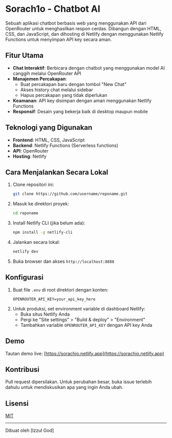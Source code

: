 # Sorach1o - Chatbot AI

Sebuah aplikasi chatbot berbasis web yang menggunakan API dari OpenRouter untuk menghasilkan respon cerdas. Dibangun dengan HTML, CSS, dan JavaScript, dan dihosting di Netlify dengan menggunakan Netlify Functions untuk menyimpan API key secara aman.

## Fitur Utama

- **Chat Interaktif**: Berbicara dengan chatbot yang menggunakan model AI canggih melalui OpenRouter API
- **Manajemen Percakapan**:
  - Buat percakapan baru dengan tombol "New Chat"
  - Akses history chat melalui sidebar
  - Hapus percakapan yang tidak diperlukan
- **Keamanan**: API key disimpan dengan aman menggunakan Netlify Functions
- **Responsif**: Desain yang bekerja baik di desktop maupun mobile

## Teknologi yang Digunakan

- **Frontend**: HTML, CSS, JavaScript
- **Backend**: Netlify Functions (Serverless functions)
- **API**: OpenRouter
- **Hosting**: Netlify

## Cara Menjalankan Secara Lokal

1. Clone repositori ini:
   ```bash
   git clone https://github.com/username/reponame.git
   ```
2. Masuk ke direktori proyek:
   ```bash
   cd reponame
   ```
3. Install Netlify CLI (jika belum ada):
   ```bash
   npm install -g netlify-cli
   ```
4. Jalankan secara lokal:
   ```bash
   netlify dev
   ```
5. Buka browser dan akses `http://localhost:8888`

## Konfigurasi

1. Buat file `.env` di root direktori dengan konten:
   ```
   OPENROUTER_API_KEY=your_api_key_here
   ```
2. Untuk produksi, set environment variable di dashboard Netlify:
   - Buka situs Netlify Anda
   - Pergi ke "Site settings" > "Build & deploy" > "Environment"
   - Tambahkan variable `OPENROUTER_API_KEY` dengan API key Anda


## Demo

Tautan demo live: [https://sorachio.netlify.app](https://sorachio.netlify.app) 

## Kontribusi

Pull request dipersilakan. Untuk perubahan besar, buka issue terlebih dahulu untuk mendiskusikan apa yang ingin Anda ubah.

## Lisensi

[MIT](https://choosealicense.com/licenses/mit/)

---

Dibuat oleh [Izzul God] 
